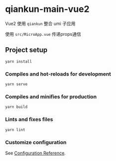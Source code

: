 # qiankun-main-vue2

Vue2 使用 `qiankun` 整合 umi 子应用

使用 `src/MicroApp.vue` 传递props通信
## Project setup
```
yarn install
```

### Compiles and hot-reloads for development
```
yarn serve
```

### Compiles and minifies for production
```
yarn build
```

### Lints and fixes files
```
yarn lint
```

### Customize configuration
See [Configuration Reference](https://cli.vuejs.org/config/).
